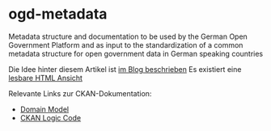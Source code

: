 ogd-metadata
==================

Metadata structure and documentation to be used by the German Open Government Platform and as input to the standardization of a common metadata structure for open government data in German speaking countries

Die Idee hinter diesem Artikel ist [im Blog beschrieben][ogdm-blog]
Es existiert eine [lesbare HTML Ansicht][ogdm-html]

Relevante Links zur CKAN-Dokumentation:
 * [Domain Model][ckan-dm]
 * [CKAN Logic Code][ckan-lc]
 
[ogdm-html]: http://htmlpreview.github.com/?https://github.com/fraunhoferfokus/ogd-metadata/blob/master/OGPD_JSON_Schema.html
[ogdm-blog]: http://open-data.fokus.fraunhofer.de/?p=643
[ckan-dm]: http://docs.ckan.org/en/ckan-1.8/domain-model.html
[ckan-lc]:  https://github.com/okfn/ckan/blob/master/ckan/logic/schema.py
 